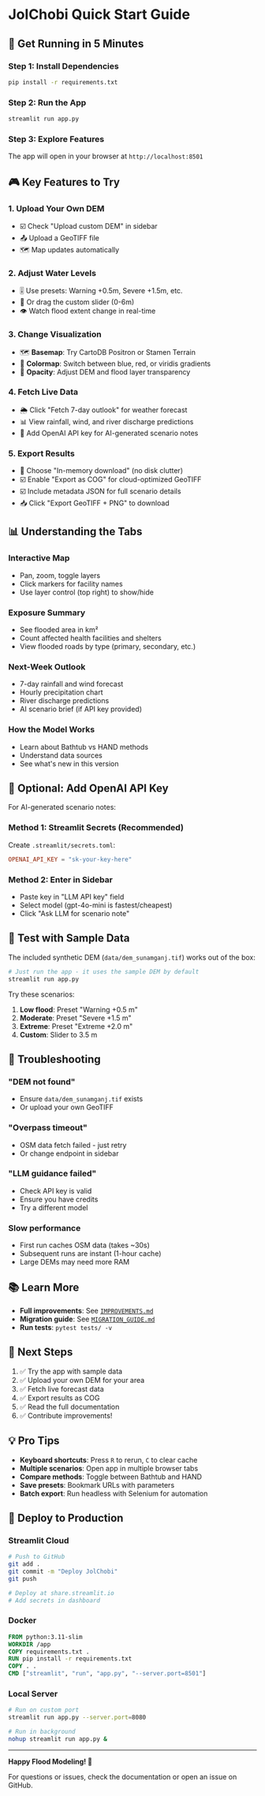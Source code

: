 # JolChobi Quick Start Guide

## 🎯 Get Running in 5 Minutes

### Step 1: Install Dependencies
```bash
pip install -r requirements.txt
```

### Step 2: Run the App
```bash
streamlit run app.py
```

### Step 3: Explore Features

The app will open in your browser at `http://localhost:8501`

## 🎮 Key Features to Try

### 1. **Upload Your Own DEM**
- ☑️ Check "Upload custom DEM" in sidebar
- 📤 Upload a GeoTIFF file
- 🗺️ Map updates automatically

### 2. **Adjust Water Levels**
- 🎚️ Use presets: Warning +0.5m, Severe +1.5m, etc.
- 🔧 Or drag the custom slider (0-6m)
- 👁️ Watch flood extent change in real-time

### 3. **Change Visualization**
- 🗺️ **Basemap**: Try CartoDB Positron or Stamen Terrain
- 🎨 **Colormap**: Switch between blue, red, or viridis gradients
- 🔆 **Opacity**: Adjust DEM and flood layer transparency

### 4. **Fetch Live Data**
- 🌦️ Click "Fetch 7-day outlook" for weather forecast
- 📊 View rainfall, wind, and river discharge predictions
- 🤖 Add OpenAI API key for AI-generated scenario notes

### 5. **Export Results**
- 💾 Choose "In-memory download" (no disk clutter)
- ☑️ Enable "Export as COG" for cloud-optimized GeoTIFF
- ☑️ Include metadata JSON for full scenario details
- 📥 Click "Export GeoTIFF + PNG" to download

## 📊 Understanding the Tabs

### **Interactive Map**
- Pan, zoom, toggle layers
- Click markers for facility names
- Use layer control (top right) to show/hide

### **Exposure Summary**
- See flooded area in km²
- Count affected health facilities and shelters
- View flooded roads by type (primary, secondary, etc.)

### **Next-Week Outlook**
- 7-day rainfall and wind forecast
- Hourly precipitation chart
- River discharge predictions
- AI scenario brief (if API key provided)

### **How the Model Works**
- Learn about Bathtub vs HAND methods
- Understand data sources
- See what's new in this version

## 🔑 Optional: Add OpenAI API Key

For AI-generated scenario notes:

### Method 1: Streamlit Secrets (Recommended)
Create `.streamlit/secrets.toml`:
```toml
OPENAI_API_KEY = "sk-your-key-here"
```

### Method 2: Enter in Sidebar
- Paste key in "LLM API key" field
- Select model (gpt-4o-mini is fastest/cheapest)
- Click "Ask LLM for scenario note"

## 🧪 Test with Sample Data

The included synthetic DEM (`data/dem_sunamganj.tif`) works out of the box:

```bash
# Just run the app - it uses the sample DEM by default
streamlit run app.py
```

Try these scenarios:
1. **Low flood**: Preset "Warning +0.5 m"
2. **Moderate**: Preset "Severe +1.5 m"  
3. **Extreme**: Preset "Extreme +2.0 m"
4. **Custom**: Slider to 3.5 m

## 🐛 Troubleshooting

### "DEM not found"
- Ensure `data/dem_sunamganj.tif` exists
- Or upload your own GeoTIFF

### "Overpass timeout"
- OSM data fetch failed - just retry
- Or change endpoint in sidebar

### "LLM guidance failed"
- Check API key is valid
- Ensure you have credits
- Try a different model

### Slow performance
- First run caches OSM data (takes ~30s)
- Subsequent runs are instant (1-hour cache)
- Large DEMs may need more RAM

## 📚 Learn More

- **Full improvements**: See [`IMPROVEMENTS.md`](IMPROVEMENTS.md)
- **Migration guide**: See [`MIGRATION_GUIDE.md`](MIGRATION_GUIDE.md)
- **Run tests**: `pytest tests/ -v`

## 🎯 Next Steps

1. ✅ Try the app with sample data
2. ✅ Upload your own DEM for your area
3. ✅ Fetch live forecast data
4. ✅ Export results as COG
5. ✅ Read the full documentation
6. ✅ Contribute improvements!

## 💡 Pro Tips

- **Keyboard shortcuts**: Press `R` to rerun, `C` to clear cache
- **Multiple scenarios**: Open app in multiple browser tabs
- **Compare methods**: Toggle between Bathtub and HAND
- **Save presets**: Bookmark URLs with parameters
- **Batch export**: Run headless with Selenium for automation

## 🚀 Deploy to Production

### Streamlit Cloud
```bash
# Push to GitHub
git add .
git commit -m "Deploy JolChobi"
git push

# Deploy at share.streamlit.io
# Add secrets in dashboard
```

### Docker
```dockerfile
FROM python:3.11-slim
WORKDIR /app
COPY requirements.txt .
RUN pip install -r requirements.txt
COPY . .
CMD ["streamlit", "run", "app.py", "--server.port=8501"]
```

### Local Server
```bash
# Run on custom port
streamlit run app.py --server.port=8080

# Run in background
nohup streamlit run app.py &
```

---

**Happy Flood Modeling! 🌊**

For questions or issues, check the documentation or open an issue on GitHub.
